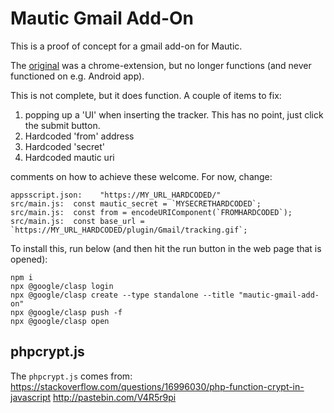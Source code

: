 # Mautic Gmail Add-On

This is a proof of concept for a gmail add-on for Mautic.

The [original](https://github.com/mautic/mautic-helper-chrome-extension) was a chrome-extension,
but no longer functions (and never functioned on e.g. Android app).

This is not complete, but it does function. A couple of items to fix:

1. popping up a 'UI' when inserting the tracker. This has no point, just click the submit button.
2. Hardcoded 'from' address
3. Hardcoded 'secret'
4. Hardcoded mautic uri

comments on how to achieve these welcome. For now, change:
```
appsscript.json:    "https://MY_URL_HARDCODED/"
src/main.js:  const mautic_secret = `MYSECRETHARDCODED`;
src/main.js:  const from = encodeURIComponent(`FROMHARDCODED`);
src/main.js:  const base_url = `https://MY_URL_HARDCODED/plugin/Gmail/tracking.gif`;
```

To install this, run below (and then hit the run button in the web page that is opened):

```
npm i
npx @google/clasp login
npx @google/clasp create --type standalone --title "mautic-gmail-add-on"
npx @google/clasp push -f
npx @google/clasp open
```

## phpcrypt.js

The `phpcrypt.js` comes from:
https://stackoverflow.com/questions/16996030/php-function-crypt-in-javascript
http://pastebin.com/V4R5r9pi
